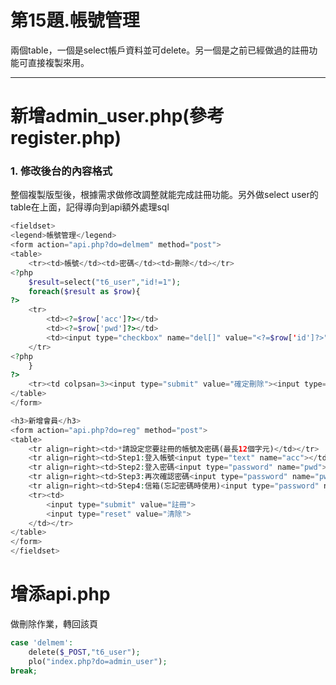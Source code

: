 # 第15題.帳號管理

兩個table，一個是select帳戶資料並可delete。另一個是之前已經做過的註冊功能可直接複製來用。

---

# 新增admin\_user.php\(參考register.php\)

### 1. 修改後台的內容格式

整個複製版型後，根據需求做修改調整就能完成註冊功能。另外做select user的table在上面，記得導向到api額外處理sql

```php
<fieldset>
<legend>帳號管理</legend>
<form action="api.php?do=delmem" method="post">
<table>
    <tr><td>帳號</td><td>密碼</td><td>刪除</td></tr>
<?php
    $result=select("t6_user","id!=1");
    foreach($result as $row){
?>
    <tr>
        <td><?=$row['acc']?></td>
        <td><?=$row['pwd']?></td>
        <td><input type="checkbox" name="del[]" value="<?=$row['id']?>"></td>
    </tr>
<?php
    }
?>
    <tr><td colpsan=3><input type="submit" value="確定刪除"><input type="reset" value="清空選取"></td></tr>
</table>
</form>

<h3>新增會員</h3>
<form action="api.php?do=reg" method="post">
<table>
    <tr align=right><td>*請設定您要註冊的帳號及密碼(最長12個字元)</td></tr>
    <tr align=right><td>Step1:登入帳號<input type="text" name="acc"></td></tr>
    <tr align=right><td>Step2:登入密碼<input type="password" name="pwd"></td></tr>
    <tr align=right><td>Step3:再次確認密碼<input type="password" name="pwd2"></td></tr>
    <tr align=right><td>Step4:信箱(忘記密碼時使用)<input type="password" name="mail"></td></tr>
    <tr><td>
        <input type="submit" value="註冊">
        <input type="reset" value="清除">
    </td></tr>
</table>
</form>
</fieldset>
```

# 增添api.php

做刪除作業，轉回該頁

```php
case 'delmem':
	delete($_POST,"t6_user");
	plo("index.php?do=admin_user");
break;
```



